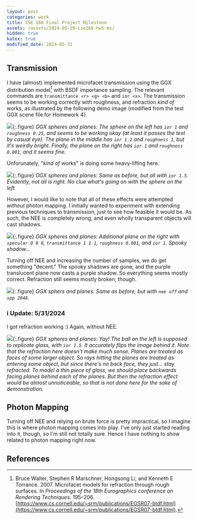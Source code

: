 ```yaml
---
layout: post
categories: work
title: CSE 168 Final Project Milestone
assets: /assets/2024-05-29-cse168-hw5-ms/
hidden: true
katex: true
modified_date: 2024-05-31
---
```


## Transmission

I have (almost) implemented microfacet transmission using the GGX distribution model[^1] with BSDF importance sampling. The relevant commands are `transmittance <r> <g> <b>` and `ior <x>`. The transmission seems to be working correctly with roughness, and refraction *kind of* works, as illustrated by the following demo image (modified from the test GGX scene file for Homework 4).

<a name="ggx-good"></a>
![]({{page.assets}}ggx-good.png){:.figure}
*GGX spheres and planes: The sphere on the left has `ior 1` and `roughness 0.25`, and seems to be working okay (at least it passes the test by casual eye). The plane in the middle has `ior 1.2` and `roughness 1`, but it's weirdly bright. Finally, the plane on the right has `ior 1` and `roughness 0.001`, and it seems fine.*

Unforunately, "*kind of* works" is doing some heavy-lifting here.

![]({{page.assets}}ggx-bad.png){:.figure}
*GGX spheres and planes: Same as before, but all with `ior 1.5`. Evidently, not all is right. No clue what's going on with the sphere on the left.*

However, I would like to note that all of these effects were attempted *without* photon mapping. I initially wanted to experiment with extending previous techniques to transmission, just to see how feasible it would be. As such, the NEE is completely wrong, and even wholly transparent objects will cast shadows.

![]({{page.assets}}ggx-nee-on.png){:.figure}
*GGX spheres and planes: Additional plane on the right with `specular 0 0 0`, `transmittance 1 1 1`, `roughness 0.001`, and `ior 1`. Spooky shadow...*

Turning off NEE and increasing the number of samples, we do get something "decent." The spooky shadows are gone, and the purple translucent plane now casts a purple shadow. So everything seems mostly correct. Refraction still seems mostly broken, though.

![]({{page.assets}}ggx-nee-off.png){:.figure}
*GGX sphers and planes: Same as before, but with `nee off` and `spp 2048`.*

### ℹ️ Update: 5/31/2024

I got refraction working :) Again, without NEE.

![]({{page.assets}}ggx-refraction.png){:.figure}
*GGX spheres and planes: Yay! The ball on the left is supposed to replicate glass, with `ior 1.5`. It accurately flips the image behind it. Note that the refraction here doesn't make much sense. Planes are treated as faces of some larger object. So rays hitting the planes are treated as entering some object, but since there's no back face, they just... stay refracted. To model a thin piece of glass, we should place backwards facing planes behind each of the planes. But then the refraction effect would be almost unnoticeable, so that is not done here for the sake of demonstration.*

<!---

Unfortunately, I came to the sad realization that the Fresnel reflection term $$F_r$$ given in Homework 4 is not # adequate for transmission. $$F_r$$ is dependent on the index of refraction $$\eta$$. In Schlick's approximation[^2], $$F_r$$ # has a term $$R_0$$ that essentially represents the "specular color" (when looking head on, this is the reflected color), # and $$R_0$$ depends on $$\eta$$. But in Homework 4, we set $$R_0 \coloneqq k_s$$, the "specular color." So what's really # going on is we're implicitly setting $$\eta$$ to a large value, such that $$R_0 = k_s$$. This means our $$\eta$$ has been # directly tied to $$s$$ the whole time (without me realizing it). This is fine without transmission, since we don't care # about $$\eta$$ anyway. But $$\eta$$ does matter when implementing transmission. If we want $$k_s$$ to have color components, # then $$\eta$$ must as well. And if we want $$\eta$$ to not have color components, then $$k_s$$ must not as well (which... # would be terrible).

As for why $$F_r$$ sucks in the first place, it's because the Fresnel reflection doesn't kick in quickly enough before # hitting total internal reflection (TIR). Ideally, we'd want the reflection to slowly fade in while the transmission # slowly fades out. This is how TIR *should* behave. But since our $$F_r$$ isn't dependent on $$\eta$$, this doesn't happen # at all. Instead, we see jarring cutoffs where TIR is occurring.

![]({{page.assets}}ggx-bad-fresnel.png){:.figure}
*GGX spheres and planes: The plane in the center has `ior 1.5`. Observe the giant black cutoff. Worst of all, since # $$F_r$$ is too small, there's not even a reflection. It just appears black.*

So our $$F_r$$ sucks, and improving it seems to require a color dependent $$\eta$$. Hopefully I find an easy hack to model # $$F_r$$ without a color dependent $$\eta$$. Originally I wasn't planning on modeling color dependent refraction, but # dispersion is a pretty cool effect, so maybe I will. I'm not sure how feasible it is to model with just RGB, though. # PBRT uses spectral rendering[^3], but I wonder if that's too much work.

-->

## Photon Mapping

Turning off NEE and relying on brute force is pretty impractical, so I imagine this is where photon mapping comes into play. I've only just started reading into it, though, so I'm still not totally sure. Hence I have nothing to show related to photon mapping right now.

## References

[^1]: Bruce Walter, Stephen R Marschner, Hongsong Li, and Kenneth E Torrance. 2007. Microfacet models for refraction through rough surfaces. In *Proceedings of the 18th Eurographics conference on Rendering Techniques*. 195–206. [https://www.cs.cornell.edu/~srm/publications/EGSR07-btdf.html](https://www.cs.cornell.edu/~srm/publications/EGSR07-btdf.html).

[^2]: [https://en.wikipedia.org/wiki/Schlick's_approximation](https://en.wikipedia.org/wiki/Schlick's_approximation)

[^3]: [https://pbr-book.org/4ed/Radiometry,_Spectra,_and_Color](https://pbr-book.org/4ed/Radiometry,_Spectra,_and_Color)
